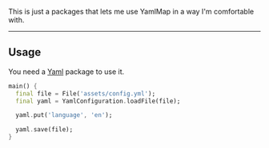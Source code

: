 This is just a packages that lets me use YamlMap in a way I'm comfortable with.

---
## Usage

You need a [Yaml](https://pub.dev/packages/yaml) package to use it.

```dart
main() {
  final file = File('assets/config.yml');
  final yaml = YamlConfiguration.loadFile(file);

  yaml.put('language', 'en');

  yaml.save(file);
}
```